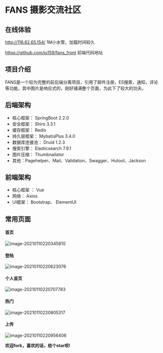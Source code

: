 #                         FANS 摄影交流社区

## 在线体验

http://116.62.65.154/    1M小水管，加载时间较久

 https://github.com/iu159/fans_front  前端代码地址

## 项目介绍

​          FANS是一个较为完整的前后端分离项目，引用了邮件注册，ES搜索，通知，评论等功能，其中图片是响应式的，刚好铺满整个页面，为此下了较大的功夫。

## 后端架构

- 核心框架： SpringBoot 2.2.0
- 安全框架： Shiro 3.3.1
- 缓存框架： Redis
- 持久层框架： MybatisPlus 3.4.0
- 数据库连接池： Druid 1.2.3
- 搜索引擎： Elasticsearch 7.9.1
- 图片压缩： Thumbnailator
- 其他：Pagehelper、Mail、Validation、Swagger、Hutool、Jackson

## 前端架构

- 核心框架 ：  Vue
- 网络：  Axios
- UI框架：  Bootstrap、 ElementUI

## 常用页面

#### 首页

![image-20210110220345810](https://github.com/iu159/fans/blob/main/resources/index.png)

#### 登陆

![image-20210110220623076](https://github.com/iu159/fans/blob/main/resources/login.png)

#### 个人首页

![image-20210110220707783](https://github.com/iu159/fans/blob/main/resources/home.png)

#### 热门

![image-20210110220805317](https://github.com/iu159/fans/blob/main/resources/picture.png)

#### 上传

![image-20210110220956406](https://github.com/iu159/fans/blob/main/resources/upload.png)

**欢迎fork，喜欢的话，给个star呗!**